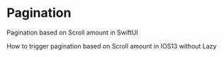 # Pagination
Pagination based on Scroll amount in SwiftUI

How to trigger pagination based on Scroll amount in IOS13 without Lazy
